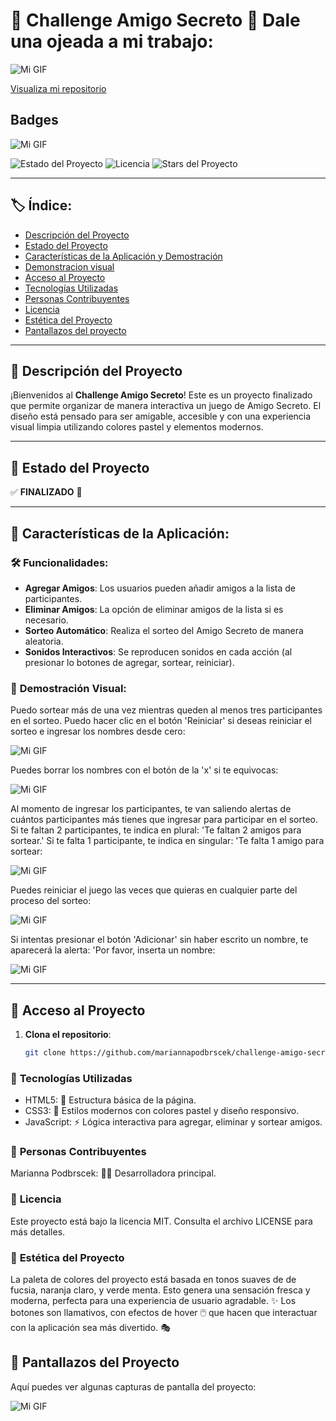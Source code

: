 # 🎉 **Challenge Amigo Secreto** 🎉 Dale una ojeada a mi trabajo:
![Mi GIF](https://media1.giphy.com/media/v1.Y2lkPTc5MGI3NjExNHV0cnpmdHR5bzdybXhhYm1jcWZqbWJ2Z2dwYnZrYmNhaHdkOTNnayZlcD12MV9pbnRlcm5hbF9naWZfYnlfaWQmY3Q9Zw/MTJILjQosXcLSoDG5J/giphy.gif)

[Visualiza mi repositorio](https://github.com/Mariannapodbrscek/challenge-amigo-secreto)
## Badges

![Mi GIF](https://media1.giphy.com/media/v1.Y2lkPTc5MGI3NjExZDVwY29iZHJpdHF4MHluNTdsaml0OG15MjFiM29oMzZwdm10amEzdSZlcD12MV9pbnRlcm5hbF9naWZfYnlfaWQmY3Q9cw/mK9l0vcO69YC4Y9g9M/giphy.gif)

![Estado del Proyecto](https://img.shields.io/badge/STATUS-%20COMPLETADO-brightgreen)
![Licencia](https://img.shields.io/badge/licencia-MIT-blue)
![Stars del Proyecto](https://img.shields.io/github/stars/mariannapodbrscek/challenge-amigo-secreto?style=social)

---

## 🏷 **Índice**:

- [Descripción del Proyecto](https://github.com/Mariannapodbrscek/challenge-amigo-secreto/blob/main/README.md#-descripci%C3%B3n-del-proyecto)
- [Estado del Proyecto](https://github.com/Mariannapodbrscek/challenge-amigo-secreto/blob/main/README.md#-estado-del-proyecto)
- [Características de la Aplicación y Demostración](https://github.com/Mariannapodbrscek/challenge-amigo-secreto/blob/main/README.md#-caracter%C3%ADsticas-de-la-aplicaci%C3%B3n)
- [Demonstracion visual](https://github.com/Mariannapodbrscek/challenge-amigo-secreto/blob/main/README.md#-demostraci%C3%B3n-visual)
- [Acceso al Proyecto](https://github.com/Mariannapodbrscek/challenge-amigo-secreto/blob/main/README.md#-acceso-al-proyecto)
- [Tecnologías Utilizadas](https://github.com/Mariannapodbrscek/challenge-amigo-secreto/blob/main/README.md#-tecnolog%C3%ADas-utilizadas)
- [Personas Contribuyentes](https://github.com/Mariannapodbrscek/challenge-amigo-secreto/blob/main/README.md#-personas-contribuyentes)
- [Licencia](https://github.com/Mariannapodbrscek/challenge-amigo-secreto/blob/main/README.md#-licencia)
- [Estética del Proyecto](https://github.com/Mariannapodbrscek/challenge-amigo-secreto/blob/main/README.md#-est%C3%A9tica-del-proyecto)
- [Pantallazos del proyecto](https://github.com/Mariannapodbrscek/challenge-amigo-secreto/blob/main/README.md#-pantallazos-del-proyecto)
---

## 📖 **Descripción del Proyecto**

¡Bienvenidos al **Challenge Amigo Secreto**! Este es un proyecto finalizado que permite organizar de manera interactiva un juego de Amigo Secreto. El diseño está pensado para ser amigable, accesible y con una experiencia visual limpia utilizando colores pastel y elementos modernos.

---

## 🚧 **Estado del Proyecto**

✅ **FINALIZADO** 🎉

---

## 🔧 **Características de la Aplicación**:

### 🛠 **Funcionalidades**:

- **Agregar Amigos**: Los usuarios pueden añadir amigos a la lista de participantes.
- **Eliminar Amigos**: La opción de eliminar amigos de la lista si es necesario.
- **Sorteo Automático**: Realiza el sorteo del Amigo Secreto de manera aleatoria.
- **Sonidos Interactivos**: Se reproducen sonidos en cada acción (al presionar lo botones de agregar, sortear, reiniciar).
  
### 🌈 **Demostración Visual**:

Puedo sortear más de una vez mientras queden al menos tres participantes en el sorteo. Puedo hacer clic en el botón 'Reiniciar' si deseas reiniciar el sorteo e ingresar los nombres desde cero:

![Mi GIF](https://media0.giphy.com/media/v1.Y2lkPTc5MGI3NjExYTRubHMwcXAybWVnZGZvMW1jMHliZWRhaDl3MGxneXl2MjE5d2huZSZlcD12MV9pbnRlcm5hbF9naWZfYnlfaWQmY3Q9Zw/ld6nY6Gq6qTxGdqx4y/giphy.gif)

Puedes borrar los nombres con el botón de la 'x' si te equivocas:

![Mi GIF](https://media3.giphy.com/media/v1.Y2lkPTc5MGI3NjExOXNrd2R2Z2Rob2Nnd3kyOGVpbmJoaWhjOHF3aDJ0cGV2Mm9jMWN1cyZlcD12MV9pbnRlcm5hbF9naWZfYnlfaWQmY3Q9Zw/CNvzj7fNTHqkVnLRmv/giphy.gif)

Al momento de ingresar los participantes, te van saliendo alertas de cuántos participantes más tienes que ingresar para participar en el sorteo. Si te faltan 2 participantes, te indica en plural: 'Te faltan 2 amigos para sortear.' Si te falta 1 participante, te indica en singular: 'Te falta 1 amigo para sortear:

![Mi GIF](https://media0.giphy.com/media/v1.Y2lkPTc5MGI3NjExaXhvbG0zaGwxbHprNmFrNHdubDFudmo3eHN6ajcwNnRqMHo1ejAzNSZlcD12MV9pbnRlcm5hbF9naWZfYnlfaWQmY3Q9Zw/hdB2hQRvbKMXnv2Woc/giphy.gif)

Puedes reiniciar el juego las veces que quieras en cualquier parte del proceso del sorteo:

![Mi GIF](https://media2.giphy.com/media/v1.Y2lkPTc5MGI3NjExNGx5d2RsYXVlazR1b2NhdDE1cnhtdDdjcnBiZG1hNThwcXY1Z2swZyZlcD12MV9pbnRlcm5hbF9naWZfYnlfaWQmY3Q9Zw/14feZ3xjXVmP5enCcl/giphy.gif)

Si intentas presionar el botón 'Adicionar' sin haber escrito un nombre, te aparecerá la alerta: 'Por favor, inserta un nombre:

![Mi GIF](https://media1.giphy.com/media/v1.Y2lkPTc5MGI3NjExeWlpNXk0Y3NuZW83anZvMHMzZngwNWxlY2d6MzhoYjltNzN3ZG8ybiZlcD12MV9pbnRlcm5hbF9naWZfYnlfaWQmY3Q9Zw/7DR5bnrvwYYjZREtjG/giphy.gif)



---

## 🚀 **Acceso al Proyecto**

1. **Clona el repositorio**:
   ```bash
   git clone https://github.com/mariannapodbrscek/challenge-amigo-secreto.git

### 🚀 **Tecnologías Utilizadas**

- HTML5: 📜 Estructura básica de la página.
- CSS3: 🎨 Estilos modernos con colores pastel y diseño responsivo.
- JavaScript: ⚡ Lógica interactiva para agregar, eliminar y sortear amigos.

### 🤝 **Personas Contribuyentes**

Marianna Podbrscek: 👩‍💻 Desarrolladora principal.

### 📝 **Licencia**

Este proyecto está bajo la licencia MIT. Consulta el archivo LICENSE para más detalles.

### 🎨 **Estética del Proyecto**

La paleta de colores del proyecto está basada en tonos suaves de de fucsia, naranja claro, y verde menta. Esto genera una sensación fresca y moderna, perfecta para una experiencia de usuario agradable. ✨ Los botones son llamativos, con efectos de hover 🖱️ que hacen que interactuar con la aplicación sea más divertido. 🎭

## 📸 Pantallazos del Proyecto  

Aquí puedes ver algunas capturas de pantalla del proyecto:  


![Mi GIF](https://media0.giphy.com/media/v1.Y2lkPTc5MGI3NjExdXFsZHcxYzVxaWV6cmZtbW9udXZvNmhkcjEwbHdkYW5hMmNpMmRmciZlcD12MV9pbnRlcm5hbF9naWZfYnlfaWQmY3Q9cw/DDjKkrKzyzfnbwKXrc/giphy.gif)

